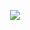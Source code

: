 <p align="center">
  <img src='https://raw.githubusercontent.com/sfarina12/IceWrecker/main/Assets/Texture/github/Icewrecker_logo.png'>
</p>
